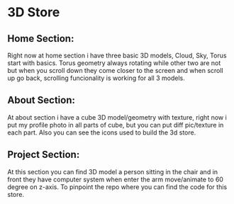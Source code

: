 # 3D Store

## Home Section:

Right now at home section i have three basic 3D models, Cloud, Sky, Torus start with basics. Torus geometry always rotating while other two are not but when you scroll down they come closer to the screen and when scroll up go back, scrolling funcionality is working for all 3 models.

## About Section:

At about section i have a cube 3D model/geometry with texture, right now i put my profile photo in all parts of cube, but you can put diff pic/texture in each part.
Also you can see the icons used to build the 3d store.

## Project Section:

At this section you can find 3D model a person sitting in the chair and in front they have computer system when enter the arm move/animate to 60 degree on z-axis. To pinpoint the repo where you can find the code for this store.

